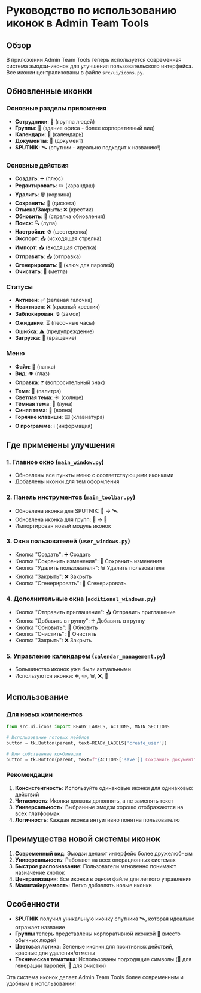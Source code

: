 # Руководство по использованию иконок в Admin Team Tools

## Обзор

В приложении Admin Team Tools теперь используется современная система эмодзи-иконок для улучшения пользовательского интерфейса. Все иконки централизованы в файле `src/ui/icons.py`.

## Обновленные иконки

### Основные разделы приложения
- **Сотрудники**: 👥 (группа людей)
- **Группы**: 🏢 (здание офиса - более корпоративный вид)
- **Календари**: 📅 (календарь)
- **Документы**: 📄 (документ)
- **SPUTNIK**: 🛰️ (спутник - идеально подходит к названию!)

### Основные действия
- **Создать**: ➕ (плюс)
- **Редактировать**: ✏️ (карандаш)
- **Удалить**: 🗑️ (корзина)
- **Сохранить**: 💾 (дискета)
- **Отмена/Закрыть**: ❌ (крестик)
- **Обновить**: 🔄 (стрелка обновления)
- **Поиск**: 🔍 (лупа)
- **Настройки**: ⚙️ (шестеренка)
- **Экспорт**: 📤 (исходящая стрелка)
- **Импорт**: 📥 (входящая стрелка)
- **Отправить**: 📤 (отправка)
- **Сгенерировать**: 🔑 (ключ для паролей)
- **Очистить**: 🧹 (метла)

### Статусы
- **Активен**: ✅ (зеленая галочка)
- **Неактивен**: ❌ (красный крестик)
- **Заблокирован**: 🔒 (замок)
- **Ожидание**: ⏳ (песочные часы)
- **Ошибка**: ⚠️ (предупреждение)
- **Загрузка**: 🔄 (вращение)

### Меню
- **Файл**: 📁 (папка)
- **Вид**: 👁️ (глаз)
- **Справка**: ❓ (вопросительный знак)
- **Тема**: 🎨 (палитра)
- **Светлая тема**: ☀️ (солнце)
- **Тёмная тема**: 🌙 (луна)
- **Синяя тема**: 🌊 (волна)
- **Горячие клавиши**: ⌨️ (клавиатура)
- **О программе**: ℹ️ (информация)

## Где применены улучшения

### 1. Главное окно (`main_window.py`)
- Обновлены все пункты меню с соответствующими иконками
- Добавлены иконки для тем оформления

### 2. Панель инструментов (`main_toolbar.py`)
- Обновлена иконка для SPUTNIK: 🎯 → 🛰️
- Обновлена иконка для групп: 👥 → 🏢
- Импортирован новый модуль иконок

### 3. Окна пользователей (`user_windows.py`)
- Кнопка "Создать": ➕ Создать
- Кнопка "Сохранить изменения": 💾 Сохранить изменения
- Кнопка "Удалить пользователя": 🗑️ Удалить пользователя
- Кнопка "Закрыть": ❌ Закрыть
- Кнопка "Сгенерировать": 🔑 Сгенерировать

### 4. Дополнительные окна (`additional_windows.py`)
- Кнопка "Отправить приглашение": 📤 Отправить приглашение
- Кнопка "Добавить в группу": ➕ Добавить в группу
- Кнопка "Обновить": 🔄 Обновить
- Кнопка "Очистить": 🧹 Очистить
- Кнопка "Закрыть": ❌ Закрыть

### 5. Управление календарем (`calendar_management.py`)
- Большинство иконок уже были актуальными
- Используются иконки: ➕, ✏️, 🗑️, ❌, 🔄

## Использование

### Для новых компонентов
```python
from src.ui.icons import READY_LABELS, ACTIONS, MAIN_SECTIONS

# Использование готовых лейблов
button = tk.Button(parent, text=READY_LABELS['create_user'])

# Или собственные комбинации
button = tk.Button(parent, text=f"{ACTIONS['save']} Сохранить документ")
```

### Рекомендации
1. **Консистентность**: Используйте одинаковые иконки для одинаковых действий
2. **Читаемость**: Иконки должны дополнять, а не заменять текст
3. **Универсальность**: Выбранные эмодзи хорошо отображаются на всех платформах
4. **Логичность**: Каждая иконка интуитивно понятна пользователю

## Преимущества новой системы иконок

1. **Современный вид**: Эмодзи делают интерфейс более дружелюбным
2. **Универсальность**: Работают на всех операционных системах
3. **Быстрое распознавание**: Пользователи мгновенно понимают назначение кнопок
4. **Централизация**: Все иконки в одном файле для легкого управления
5. **Масштабируемость**: Легко добавлять новые иконки

## Особенности

- **SPUTNIK** получил уникальную иконку спутника 🛰️, которая идеально отражает название
- **Группы** теперь представлены корпоративной иконкой 🏢 вместо обычных людей
- **Цветовая логика**: Зеленые иконки для позитивных действий, красные для удаления/отмены
- **Техническая тематика**: Использованы подходящие символы (🔑 для генерации паролей, 🧹 для очистки)

Эта система иконок делает Admin Team Tools более современным и удобным в использовании!
